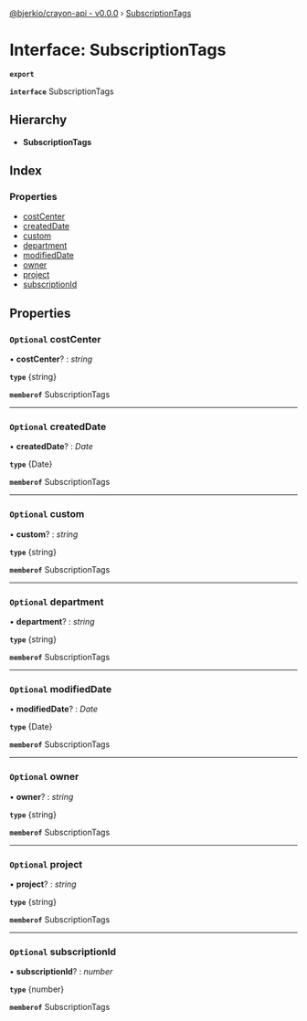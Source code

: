 [@bjerkio/crayon-api - v0.0.0](../README.md) › [SubscriptionTags](subscriptiontags.md)

# Interface: SubscriptionTags

**`export`** 

**`interface`** SubscriptionTags

## Hierarchy

* **SubscriptionTags**

## Index

### Properties

* [costCenter](subscriptiontags.md#optional-costcenter)
* [createdDate](subscriptiontags.md#optional-createddate)
* [custom](subscriptiontags.md#optional-custom)
* [department](subscriptiontags.md#optional-department)
* [modifiedDate](subscriptiontags.md#optional-modifieddate)
* [owner](subscriptiontags.md#optional-owner)
* [project](subscriptiontags.md#optional-project)
* [subscriptionId](subscriptiontags.md#optional-subscriptionid)

## Properties

### `Optional` costCenter

• **costCenter**? : *string*

**`type`** {string}

**`memberof`** SubscriptionTags

___

### `Optional` createdDate

• **createdDate**? : *Date*

**`type`** {Date}

**`memberof`** SubscriptionTags

___

### `Optional` custom

• **custom**? : *string*

**`type`** {string}

**`memberof`** SubscriptionTags

___

### `Optional` department

• **department**? : *string*

**`type`** {string}

**`memberof`** SubscriptionTags

___

### `Optional` modifiedDate

• **modifiedDate**? : *Date*

**`type`** {Date}

**`memberof`** SubscriptionTags

___

### `Optional` owner

• **owner**? : *string*

**`type`** {string}

**`memberof`** SubscriptionTags

___

### `Optional` project

• **project**? : *string*

**`type`** {string}

**`memberof`** SubscriptionTags

___

### `Optional` subscriptionId

• **subscriptionId**? : *number*

**`type`** {number}

**`memberof`** SubscriptionTags
